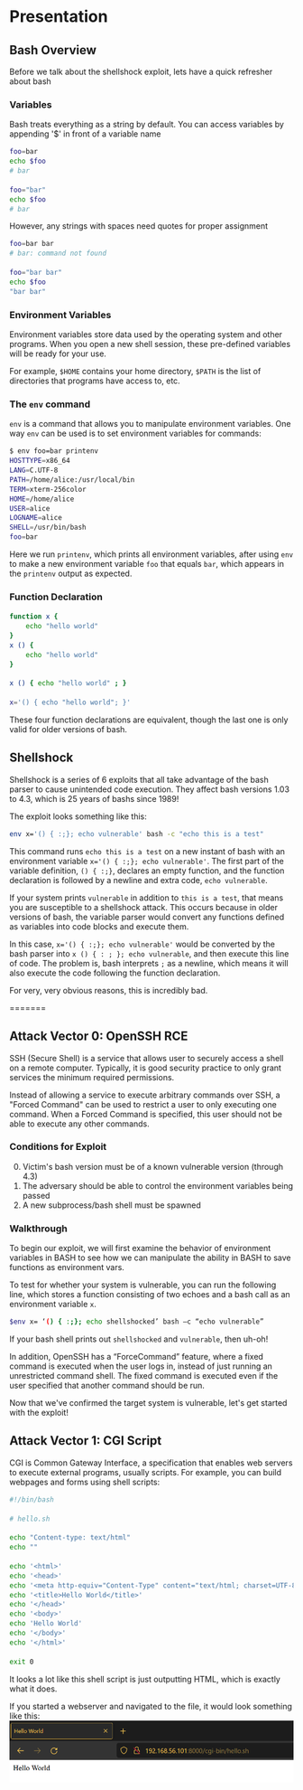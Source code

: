 # Presentation
## Bash Overview
Before we talk about the shellshock exploit, lets have a quick refresher about bash
### Variables

Bash treats everything as a string by default. You can access variables by appending '$' in front of a variable name
```bash
foo=bar
echo $foo
# bar

foo="bar"
echo $foo
# bar
```

However, any strings with spaces need quotes for proper assignment
```bash
foo=bar bar
# bar: command not found

foo="bar bar"
echo $foo
"bar bar"
```

### Environment Variables
Environment variables store data used by the operating system and other programs. When you open a new shell session, these pre-defined variables will be ready for your use. 

For example, `$HOME` contains your home directory, `$PATH` is the list of directories that programs have access to, etc.


### The `env` command
`env` is a command that allows you to manipulate environment variables. One way `env` can be used is to set environment variables for commands:
```bash
$ env foo=bar printenv 
HOSTTYPE=x86_64
LANG=C.UTF-8
PATH=/home/alice:/usr/local/bin
TERM=xterm-256color
HOME=/home/alice
USER=alice
LOGNAME=alice
SHELL=/usr/bin/bash
foo=bar
```
Here we run `printenv`, which prints all environment variables, after using `env` to make a new environment variable `foo` that equals `bar`, which appears in the `printenv` output as expected.

### Function Declaration
```bash
function x {
    echo "hello world"
}
x () {
    echo "hello world"
}

x () { echo "hello world" ; }

x='() { echo "hello world"; }'
```
These four function declarations are equivalent, though the last one is only valid for older versions of bash.

## Shellshock
Shellshock is a series of 6 exploits that all take advantage of the bash parser to cause unintended code execution. They affect bash versions 1.03 to 4.3, which is 25 years of bashs since 1989!

The exploit looks something like this:

```bash
env x='() { :;}; echo vulnerable' bash -c "echo this is a test"
```
This command runs `echo this is a test` on a new instant of bash with an environment variable `x='() { :;}; echo vulnerable'`. The first part of the variable definition, `() { :;}`, declares an empty function, and the function declaration is followed by a newline and extra code, `echo vulnerable`.

If your system prints `vulnerable` in addition to `this is a test`, that means you are susceptible to a shellshock attack. This occurs because in older versions of bash, the variable parser would convert any functions defined as variables into code blocks and execute them.

In this case, `x='() { :;}; echo vulnerable'` would be converted by the bash parser into `x () { : ; }; echo vulnerable`, and then execute this line of code. The problem is, bash interprets `;` as a newline, which means it will also execute the code following the function declaration.

For very, very obvious reasons, this is incredibly bad.

=======

## Attack Vector 0: OpenSSH RCE
SSH (Secure Shell) is a service that allows user to securely access a shell on a remote computer. Typically, it is good security practice to only grant services the minimum required permissions. 

Instead of allowing a service to execute arbitrary commands over SSH, a "Forced Command" can be used to restrict a user to only executing one command. When a Forced Command is specified, this user should not be able to execute any other commands.

### Conditions for Exploit
0. Victim's bash version must be of a known vulnerable version (through 4.3)
1. The adversary should be able to control the environment variables being passed
2. A new subprocess/bash shell must be spawned

### Walkthrough
To begin our exploit, we will first examine the behavior of environment variables in BASH to see how we can manipulate the ability in BASH to save functions as environment vars.

To test for whether your system is vulnerable, you can run the following line, which stores a function consisting of two echoes and a bash call as an environment variable `x`.
```bash
$env x= ‘() { :;}; echo shellshocked’ bash –c “echo vulnerable”
```
If your bash shell prints out `shellshocked` and `vulnerable`, then uh-oh!

In addition, OpenSSH has a “ForceCommand” feature, where a fixed command is executed when the user logs in, instead of just running an unrestricted command shell. The fixed command is executed even if the user specified that another command should be run.

Now that we've confirmed the target system is vulnerable, let's get started with the exploit!
  

## Attack Vector 1: CGI Script

CGI is Common Gateway Interface, a specification that enables web servers to execute external programs, usually scripts. For example, you can build webpages and forms using shell scripts:
```sh
#!/bin/bash

# hello.sh

echo "Content-type: text/html"
echo ""

echo '<html>'
echo '<head>'
echo '<meta http-equiv="Content-Type" content="text/html; charset=UTF-8">'
echo '<title>Hello World</title>'
echo '</head>'
echo '<body>'
echo 'Hello World'
echo '</body>'
echo '</html>'

exit 0
```
It looks a lot like this shell script is just outputting HTML, which is exactly what it does.

If you started a webserver and navigated to the file, it would look something like this:
![hello.png](pictures/hello.png)